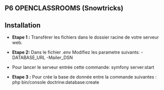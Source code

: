 ## P6 OPENCLASSROOMS (Snowtricks)


## Installation

 - **Etape 1 :** Transférer les fichiers dans le dossier racine de votre serveur web.
- **Etape 2:** Dans le fichier .env Modifiez les parametre suivants:
 -DATABASE_URL 
-Mailer_DSN
 - Pour lancer le serveur entrée cette commande: symfony server:start
 
- **Etape 3 :** Pour crée la base de donnée entre la commande suivantes : php bin/console doctrine:database:create
